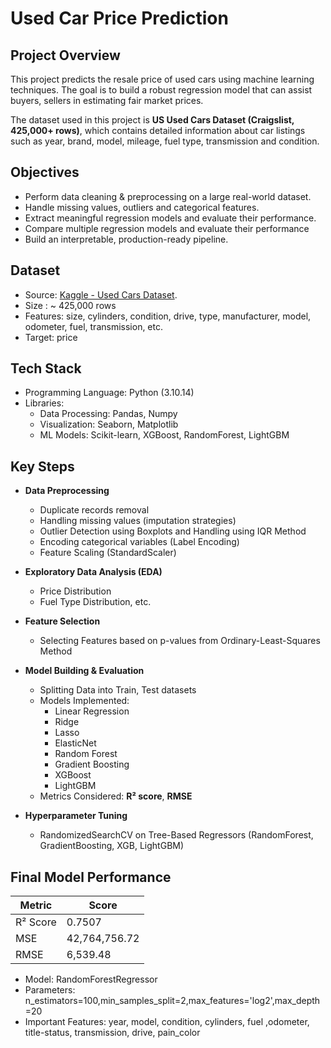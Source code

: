 # Used Car Price Prediction

## Project Overview
This project predicts the resale price of used cars using machine learning techniques. The goal is to build a robust regression model that can assist buyers, sellers in estimating fair market prices.

The dataset used in this project is **US Used Cars Dataset (Craigslist, 425,000+ rows)**, which contains detailed information about car listings such as year, brand, model, mileage, fuel type, transmission and condition.

## Objectives
* Perform data cleaning & preprocessing on a large real-world dataset.
* Handle missing values, outliers and categorical features.
* Extract meaningful regression models and evaluate their performance.
* Compare multiple regression models and evaluate their performance
* Build an interpretable, production-ready pipeline.

## Dataset
* Source: [Kaggle - Used Cars Dataset](https://www.kaggle.com/datasets/austinreese/craigslist-carstrucks-data/data).
* Size : ~ 425,000 rows
* Features: size, cylinders, condition, drive, type, manufacturer, model, odometer, fuel, transmission, etc.
* Target: price

## Tech Stack
* Programming Language: Python (3.10.14)
* Libraries:
  *  Data Processing: Pandas, Numpy
  *  Visualization: Seaborn, Matplotlib
  *  ML Models: Scikit-learn, XGBoost, RandomForest, LightGBM

## Key Steps  

- **Data Preprocessing**  
  - Duplicate records removal  
  - Handling missing values (imputation strategies)  
  - Outlier Detection using Boxplots and Handling using IQR Method  
  - Encoding categorical variables (Label Encoding)  
  - Feature Scaling (StandardScaler)  

- **Exploratory Data Analysis (EDA)**  
  - Price Distribution  
  - Fuel Type Distribution, etc.  

- **Feature Selection**  
  - Selecting Features based on p-values from Ordinary-Least-Squares Method  

- **Model Building & Evaluation**  
  - Splitting Data into Train, Test datasets  
  - Models Implemented:  
    - Linear Regression  
    - Ridge  
    - Lasso  
    - ElasticNet  
    - Random Forest  
    - Gradient Boosting  
    - XGBoost  
    - LightGBM  
  - Metrics Considered: **R² score**, **RMSE**  

- **Hyperparameter Tuning**  
  - RandomizedSearchCV on Tree-Based Regressors (RandomForest, GradientBoosting, XGB, LightGBM)
 
## Final Model Performance  
| Metric | Score |
|--------|------------------|
| R² Score | 0.7507 |
| MSE | 42,764,756.72 |
| RMSE | 6,539.48 |
- Model: RandomForestRegressor
- Parameters: n_estimators=100,min_samples_split=2,max_features='log2',max_depth=20
- Important Features: year, model, condition, cylinders, fuel ,odometer, title-status, transmission, drive, pain_color
       
